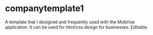 # companytemplate1
A template that I designed and frequently used with the Mobirise application.
It can be used for html/css design for businesses. Editable.
